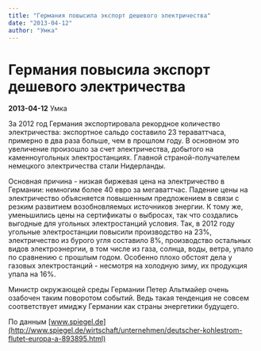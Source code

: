 ```yaml
---
title: "Германия повысила экспорт дешевого электричества"
date: "2013-04-12"
author: "Умка"
---
```


# Германия повысила экспорт дешевого электричества

**2013-04-12** Умка

За 2012 год Германия экспортировала рекордное количество электричества: экспортное сальдо составило 23 тераваттчаса, примерно в два раза больше, чем в прошлом году. В основном это увеличение произошло за счет электричества, добытого на каменноугольных электростанциях. Главной страной-получателем немецкого электричества стали Нидерланды.

Основная причина - низкая биржевая цена на электричество в Германии: немногим более 40 евро за мегаваттчас. Падение цены на электричество объясняется повышенным предложением в связи с резким развитием возобновляемых источников энергии. К тому же, уменьшились цены на сертификаты о выбросах, так что создались выгодные для угольных электростанций условия. Так, в 2012 году угольные электростанции повысили производство на 23%, электричество из бурого угля составило 8%, производство остальных видов электроэнергии, в том числе из газа, солнца, воды, ветра, упало по сравнению с прошлым годом. Особенно плохо обстоят дела у газовых электростанций - несмотря на холодную зиму, их продукция упала на 16%.

Министр окружающей среды Германии Петер Альтмайер очень озабочен таким поворотом событий. Ведь такая тенденция не совсем соответствует имиджу Германии как страны энергетики будущего.

По данным [www.spiegel.de](http://www.spiegel.de/wirtschaft/unternehmen/deutscher-kohlestrom-flutet-europa-a-893895.html)